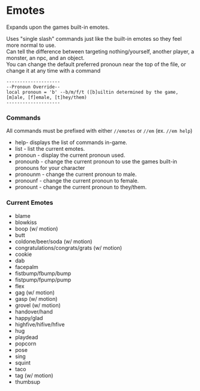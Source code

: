 # Emotes
Expands upon the games built-in emotes.

Uses "single slash" commands just like the built-in emotes so they feel more normal to use.  
Can tell the difference between targeting nothing/yourself, another player, a monster, an npc, and an object.  
You can change the default preferred pronoun near the top of the file, or change it at any time with a command
```
--------------------
--Pronoun Override--
local pronoun = 'b' --b/m/f/t ([b]uiltin determined by the game, [m]ale, [f]emale, [t]hey/them)
--------------------
```

### Commands
All commands must be prefixed with either `//emotes` or `//em` (ex. `//em help`)
* help- displays the list of commands in-game.
* list - list the current emotes.
* pronoun - display the current pronoun used.
* pronounb - change the current pronoun to use the games built-in pronouns for your character
* pronounm - change the current pronoun to male.
* pronounf - change the current pronoun to female.
* pronount - change the current pronoun to they/them.

### Current Emotes
- blame
- blowkiss
- boop (w/ motion)
- butt
- coldone/beer/soda (w/ motion)
- congratulations/congrats/grats (w/ motion)
- cookie
- dab
- facepalm
- fistbump/fbump/bump
- fistpump/fpump/pump
- flex
- gag (w/ motion)
- gasp (w/ motion)
- grovel (w/ motion)
- handover/hand
- happy/glad
- highfive/hifive/hfive
- hug
- playdead
- popcorn
- pose
- sing
- squint
- taco
- tag (w/ motion)
- thumbsup
